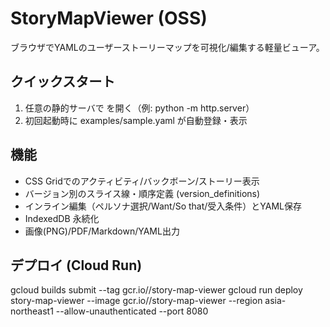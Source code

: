 # StoryMapViewer (OSS)

ブラウザでYAMLのユーザーストーリーマップを可視化/編集する軽量ビューア。

## クイックスタート
1) 任意の静的サーバで  を開く（例: python -m http.server）
2) 初回起動時に examples/sample.yaml が自動登録・表示

## 機能
- CSS Gridでのアクティビティ/バックボーン/ストーリー表示
- バージョン別のスライス線・順序定義 (version_definitions)
- インライン編集（ペルソナ選択/Want/So that/受入条件）とYAML保存
- IndexedDB 永続化
- 画像(PNG)/PDF/Markdown/YAML出力

## デプロイ (Cloud Run)
gcloud builds submit --tag gcr.io/<PROJECT>/story-map-viewer
gcloud run deploy story-map-viewer --image gcr.io/<PROJECT>/story-map-viewer --region asia-northeast1 --allow-unauthenticated --port 8080
